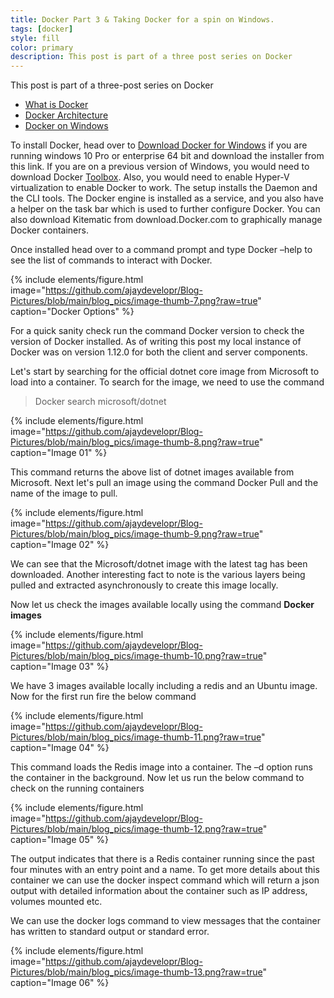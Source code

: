 ```yaml
---
title: Docker Part 3 & Taking Docker for a spin on Windows.
tags: [docker]
style: fill
color: primary
description: This post is part of a three post series on Docker
---
```


This post is part of a three-post series on Docker

- [What is Docker](https://pradeeploganathan.com/docker/docker-part-1/)
- [Docker Architecture](https://pradeeploganathan.com/docker/docker-architecture/) 
- [Docker on Windows](https://pradeeploganathan.com/docker/docker-part-3-installing-docker-on-windows/)

To install Docker, head over to [Download Docker for Windows](https://download.docker.com/win/stable/InstallDocker.msi "Download Docker for Windows") if you are running windows 10 Pro or enterprise 64 bit and download the installer from this link. If you are on a previous version of Windows, you would need to download Docker [Toolbox](https://www.docker.com/products/docker-toolbox "Docker Toolbox"). Also, you would need to enable Hyper-V virtualization to enable Docker to work. The setup installs the Daemon and the CLI tools. The Docker engine is installed as a service, and you also have a helper on the task bar which is used to further configure Docker. You can also download Kitematic from download.Docker.com to graphically manage Docker containers.

Once installed head over to a command prompt and type Docker –help to see the list of commands to interact with Docker.

{% include elements/figure.html image="https://github.com/ajaydevelopr/Blog-Pictures/blob/main/blog_pics/image-thumb-7.png?raw=true" caption="Docker Options" %}

For a quick sanity check run the command Docker version to check the version of Docker installed. As of writing this post my local instance of Docker was on version 1.12.0 for both the client and server components.

Let's start by searching for the official dotnet core image from Microsoft to load into a container. To search for the image, we need to use the command

> Docker search microsoft/dotnet

{% include elements/figure.html image="https://github.com/ajaydevelopr/Blog-Pictures/blob/main/blog_pics/image-thumb-8.png?raw=true" caption="Image 01" %}

This command returns the above list of dotnet images available from Microsoft. Next let's pull an image using the command Docker Pull and the name of the image to pull.

{% include elements/figure.html image="https://github.com/ajaydevelopr/Blog-Pictures/blob/main/blog_pics/image-thumb-9.png?raw=true" caption="Image 02" %}

We can see that the Microsoft/dotnet image with the latest tag has been downloaded. Another interesting fact to note is the various layers being pulled and extracted asynchronously to create this image locally.

Now let us check the images available locally using the command **Docker images**

{% include elements/figure.html image="https://github.com/ajaydevelopr/Blog-Pictures/blob/main/blog_pics/image-thumb-10.png?raw=true" caption="Image 03" %}

We have 3 images available locally including a redis and an Ubuntu image. Now for the first run fire the below command

{% include elements/figure.html image="https://github.com/ajaydevelopr/Blog-Pictures/blob/main/blog_pics/image-thumb-11.png?raw=true" caption="Image 04" %}

This command loads the Redis image into a container. The –d option runs the container in the background. Now let us run the below command to check on the running containers

{% include elements/figure.html image="https://github.com/ajaydevelopr/Blog-Pictures/blob/main/blog_pics/image-thumb-12.png?raw=true" caption="Image 05" %}

The output indicates that there is a Redis container running since the past four minutes with an entry point and a name. To get more details about this container we can use the docker inspect command which will return a json output with detailed information about the container such as IP address, volumes mounted etc.

We can use the docker logs command to view messages that the container has written to standard output or standard error.

{% include elements/figure.html image="https://github.com/ajaydevelopr/Blog-Pictures/blob/main/blog_pics/image-thumb-13.png?raw=true" caption="Image 06" %}